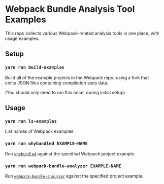 Webpack Bundle Analysis Tool Examples
===========================================

This repo collects various Webpack-related analysis tools in one place, with
usage examples.

## Setup

### `yarn run build-examples`

Build all of the example projects in the Webpack repo, using a fork that emits JSON
files containing compilation stats data.

(You should only need to run this once, during initial setup)

## Usage

### `yarn run ls-examples`

List names of Webpack examples

### `yarn run whybundled EXAMPLE-NAME`

Run [`whybundled`](https://www.npmjs.com/package/whybundled) against the specified Webpack project example.

### `yarn run webpack-bundle-analyzer EXAMPLE-NAME`

Run [`webpack-bundle-analyzer`](https://github.com/webpack-contrib/webpack-bundle-analyzer) against the
specified project example.
